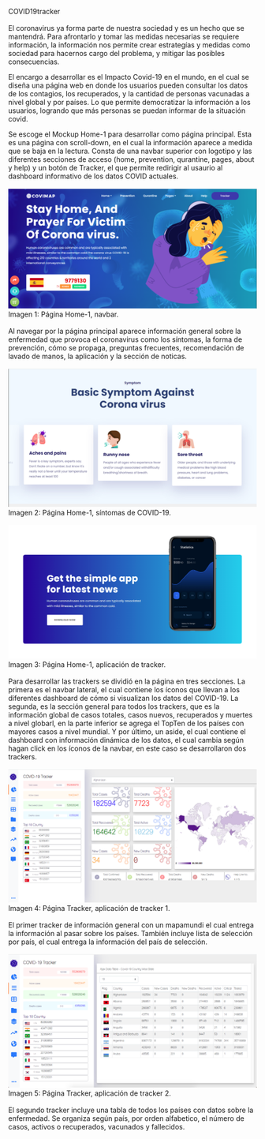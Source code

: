 COVID19tracker
<br>
<br>
El coronavirus ya forma parte de nuestra sociedad y es un hecho que se mantendrá. Para afrontarlo y tomar las medidas necesarias se requiere información, la información nos permite crear estrategías y medidas como sociedad para hacernos cargo del problema, y mitigar las posibles consecuencias.

El encargo a desarrollar es el Impacto Covid-19 en el mundo, en el cual se diseña una página web en donde los usuarios pueden consultar los datos de los contagios, los recuperados, y la cantidad de personas vacunadas a nivel global y por países. Lo que permite democratizar la información a los usuarios, logrando que más personas se puedan informar de la situación covid.

Se escoge el Mockup Home-1 para desarrollar como página principal. Esta es una página con scroll-down, en el cual la información aparece a medida que se baja en la lectura. Consta de una navbar superior con logotipo y las diferentes secciones de acceso (home, prevention, qurantine, pages, about y help) y un botón de Tracker, el que permite redirigir al usaurio al dashboard informativo de los datos COVID actuales.
<br>
<br>
![alt text](https://github.com/adriansunye/covid19tracker/blob/master/img%20readme/Imagen%201.png)
Imagen 1: Página Home-1, navbar.
<br>
<br>
Al navegar por la página principal aparece información general sobre la enfermedad que provoca el coronavirus como los síntomas, la forma de prevención, cómo se propaga, preguntas frecuentes, recomendación de lavado de manos, la aplicación y la sección de noticas. 
<br>
<br>
![alt text](https://github.com/adriansunye/covid19tracker/blob/master/img%20readme/Imagen%202.png)
Imagen 2: Página Home-1, síntomas de COVID-19.
<br>
<br>
![alt text](https://github.com/adriansunye/covid19tracker/blob/master/img%20readme/Imagen%203.png)
Imagen 3: Página Home-1, aplicación de tracker.
<br>
<br>
Para desarrollar las trackers se dividió en la página en tres secciones. La primera es el navbar lateral, el cual contiene los íconos que llevan a los diferentes dashboard de cómo si visualizan los datos del COVID-19. La segunda, es la sección general para todos los trackers, que es la información global de casos totales, casos nuevos, recuperados y muertes a nivel globarl, en la parte inferior se agrega el TopTen de los países con mayores casos a nivel mundial. Y por último, un aside, el cual contiene el dashboard con información dinámica de los datos, el cual cambia según hagan click en los íconos de la navbar, en este caso se desarrollaron dos trackers.
<br>
<br>
![alt text](https://github.com/adriansunye/covid19tracker/blob/master/img%20readme/Imagen%204.png)
Imagen 4: Página Tracker, aplicación de tracker 1.
<br>
<br>
El primer tracker de información general con un mapamundi el cual entrega la información al pasar sobre los países. También incluye lista de selección por país, el cual entrega la información del país de selección.
<br>
<br>
![alt text](https://github.com/adriansunye/covid19tracker/blob/master/img%20readme/Imagen%205.png)
Imagen 5: Página Tracker, aplicación de tracker 2.
<br>
<br>
El segundo tracker incluye una tabla de todos los países con datos sobre la enfermedad. Se organiza según país, por orden alfabetico, el número de casos, activos o recuperados, vacunados y fallecidos.





